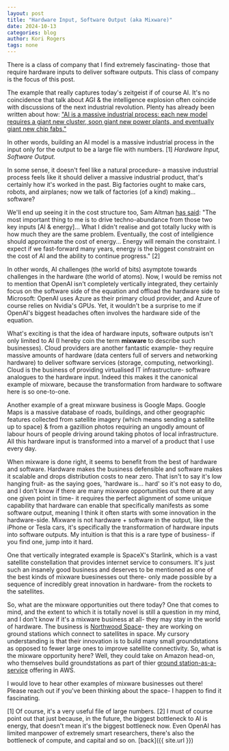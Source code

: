 ```yaml
---
layout: post
title: "Hardware Input, Software Output (aka Mixware)"
date: 2024-10-13
categories: blog
author: Kori Rogers
tags: none
---
```

There is a class of company that I find extremely fascinating- those that require hardware inputs to deliver software outputs. This class of company is the focus of this post. 

The example that really captures today's zeitgeist if of course AI. It's no coincidence that talk about AGI & the intelligence explosion often coincide with discussions of the next industrial revolution. Plenty has already been written about how: ["AI is a massive industrial process: each new model requires a giant new cluster, soon giant new power plants, and eventually giant new chip fabs."](https://situational-awareness.ai/racing-to-the-trillion-dollar-cluster/)

In other words, building an AI model is a massive industrial process in the input only for the output to be a large file with numbers. [1] *Hardware Input, Software Output.*

In some sense, it doesn't feel like a natural procedure- a massive industrial process feels like it should deliver a massive industrial product, that's certainly how it's worked in the past. Big factories ought to make cars, robots, and airplanes; now we talk of factories (of a kind) making... software?

We'll end up seeing it in the cost structure too, Sam Altman [has said](https://www.youtube.com/watch?v=FVRHTWWEIz4&list=PPSV&ab_channel=HarvardBusinessSchool): "The most important thing to me is to drive techno-abundance from those two key inputs [AI & energy]... What I didn't realise and got totally lucky with is how much they are the same problem. Eventually, the cost of intellgience should approximate the cost of energy... Energy will remain the constraint. I expect if we fast-forward many years, energy is the biggest constraint on the cost of AI and the ability to continue progress." [2]

In other words, AI challenges (the world of bits) asymptote towards challenges in the hardware (the world of atoms). Now, I would be remiss not to mention that OpenAI isn't completely vertically integrated, they certainly focus on the software side of the equation and offload the hardware side to Microsoft: OpenAI uses Azure as their primary cloud provider, and Azure of course relies on Nvidia's GPUs. Yet, it wouldn't be a surprise to me if OpenAI's biggest headaches often involves the hardware side of the equation.

What's exciting is that the idea of hardware inputs, software outputs isn't only limited to AI (I hereby coin the term **mixware** to describe such businesses). Cloud providers are another fantastic example- they require massive amounts of hardware (data centers full of servers and networking hardware) to deliver software services (storage, computing, networking). Cloud is the business of providing virtualised IT infrastructure- software analogues to the hardware input. Indeed this makes it the canonical example of mixware, because the transformation from hardware to software here is so one-to-one.

Another example of a great mixware business is Google Maps. Google Maps is a massive database of roads, buildings, and other geographic features collected from satellite imagery (which means sending a satellite up to space) & from a gazillion photos requiring an ungodly amount of labour hours of people driving around taking photos of local infrastructure. All this hardware input is transformed into a marvel of a product that I use every day. 

When mixware is done right, it seems to benefit from the best of hardware and software. Hardware makes the business defensible and software makes it scalable and drops distribution costs to near zero. That isn't to say it's low hanging fruit- as the saying goes, 'hardware is... hard' so it's not easy to do, and I don't know if there are many mixware opportunities out there at any one given point in time- it requires the perfect alignment of some unique capability that hardware can enable that specifically manifests as some software output, meaning I think it often starts with some innovation in the hardware-side. Mixware is not hardware + software in the output, like the iPhone or Tesla cars, it's specifically the transformation of hardware inputs into software outputs. My intuition is that this is a rare type of business- if you find one, jump into it hard. 

One that vertically integrated example is SpaceX's Starlink, which is a vast satellite constellation that provides internet service to consumers. It's just such an insanely good business and deserves to be mentioned as one of the best kinds of mixware buesinesses out there- only made possible by a sequence of incredibly great innovation in hardware- from the rockets to the satellites. 

So, what are the mixware opportunities out there today? One that comes to mind, and the extent to which it is totally novel is still a question in my mind, and I don't know if it's a mixware business at all- they may stay in the world of hardware. The business is [Northwood Space](https://www.northwoodspace.io/)- they are working on ground stations which connect to satellites in space. My cursory understanding is that their innovation is to build many small groundstations as opposed to fewer large ones to improve satellite connectivity. So, what is the mixware opportunity here? Well, they could take on Amazon head-on, who themselves build groundstations as part of thier [ground station-as-a-service](https://aws.amazon.com/ground-station/#:~:text=AWS%20Ground%20Station%20provides%20a,your%20own%20satellite%20ground%20stations.) offering in AWS. 

I would love to hear other examples of mixware businesses out there! Please reach out if you've been thinking about the space- I happen to find it fascinating. 

[1] Of course, it's a very useful file of large numbers. 
[2] I must of course point out that just because, in the future, the biggest bottleneck to AI is energy, that doesn't mean it's the biggest bottleneck now. Even OpenAI has limited manpower of extremely smart researchers, there's also the bottleneck of compute, and capital and so on. 
[back]({{ site.url }})